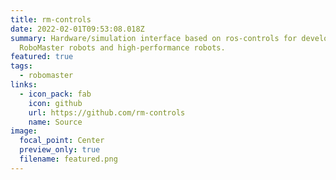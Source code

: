 ```yaml
---
title: rm-controls
date: 2022-02-01T09:53:08.018Z
summary: Hardware/simulation interface based on ros-controls for developing
  RoboMaster robots and high-performance robots.
featured: true
tags:
  - robomaster
links:
  - icon_pack: fab
    icon: github
    url: https://github.com/rm-controls
    name: Source
image:
  focal_point: Center
  preview_only: true
  filename: featured.png
---
```

